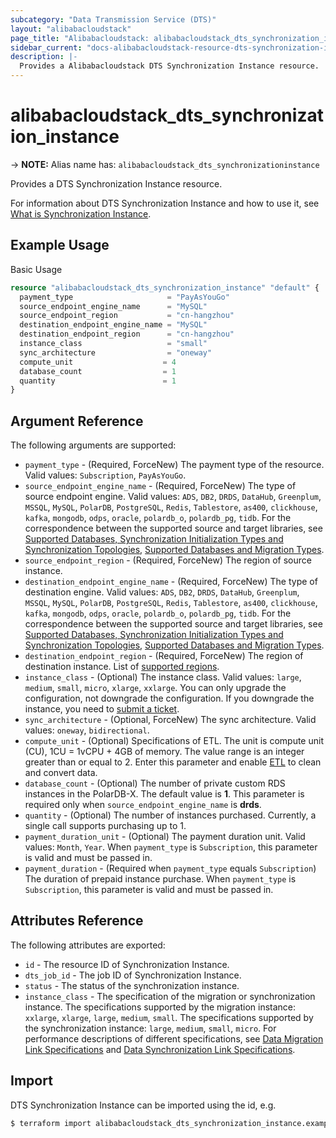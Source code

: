 ```yaml
---
subcategory: "Data Transmission Service (DTS)"
layout: "alibabacloudstack"
page_title: "Alibabacloudstack: alibabacloudstack_dts_synchronization_instance"
sidebar_current: "docs-alibabacloudstack-resource-dts-synchronization-instance"
description: |- 
  Provides a Alibabacloudstack DTS Synchronization Instance resource.
---
```


# alibabacloudstack_dts_synchronization_instance
-> **NOTE:** Alias name has: `alibabacloudstack_dts_synchronizationinstance`

Provides a DTS Synchronization Instance resource.

For information about DTS Synchronization Instance and how to use it, see [What is Synchronization Instance](https://help.aliyun.com/document_detail/211599.html).



## Example Usage

Basic Usage

```terraform
resource "alibabacloudstack_dts_synchronization_instance" "default" {
  payment_type                     = "PayAsYouGo"
  source_endpoint_engine_name      = "MySQL"
  source_endpoint_region           = "cn-hangzhou"
  destination_endpoint_engine_name = "MySQL"
  destination_endpoint_region      = "cn-hangzhou"
  instance_class                   = "small"
  sync_architecture                = "oneway"
  compute_unit                    = 4
  database_count                  = 1
  quantity                        = 1
}
```

## Argument Reference

The following arguments are supported:

* `payment_type` - (Required, ForceNew) The payment type of the resource. Valid values: `Subscription`, `PayAsYouGo`.
* `source_endpoint_engine_name` - (Required, ForceNew) The type of source endpoint engine. Valid values: `ADS`, `DB2`, `DRDS`, `DataHub`, `Greenplum`, `MSSQL`, `MySQL`, `PolarDB`, `PostgreSQL`, `Redis`, `Tablestore`, `as400`, `clickhouse`, `kafka`, `mongodb`, `odps`, `oracle`, `polardb_o`, `polardb_pg`, `tidb`. For the correspondence between the supported source and target libraries, see [Supported Databases, Synchronization Initialization Types and Synchronization Topologies](https://help.aliyun.com/document_detail/130744.html), [Supported Databases and Migration Types](https://help.aliyun.com/document_detail/26618.html).
* `source_endpoint_region` - (Required, ForceNew) The region of source instance.
* `destination_endpoint_engine_name` - (Required, ForceNew) The type of destination engine. Valid values: `ADS`, `DB2`, `DRDS`, `DataHub`, `Greenplum`, `MSSQL`, `MySQL`, `PolarDB`, `PostgreSQL`, `Redis`, `Tablestore`, `as400`, `clickhouse`, `kafka`, `mongodb`, `odps`, `oracle`, `polardb_o`, `polardb_pg`, `tidb`. For the correspondence between the supported source and target libraries, see [Supported Databases, Synchronization Initialization Types and Synchronization Topologies](https://help.aliyun.com/document_detail/130744.html), [Supported Databases and Migration Types](https://help.aliyun.com/document_detail/26618.html).
* `destination_endpoint_region` - (Required, ForceNew) The region of destination instance. List of [supported regions](https://help.aliyun.com/document_detail/141033.html).
* `instance_class` - (Optional) The instance class. Valid values: `large`, `medium`, `small`, `micro`, `xlarge`, `xxlarge`. You can only upgrade the configuration, not downgrade the configuration. If you downgrade the instance, you need to [submit a ticket](https://selfservice.console.aliyun.com/ticket/category/dts/today).
* `sync_architecture` - (Optional, ForceNew) The sync architecture. Valid values: `oneway`, `bidirectional`.
* `compute_unit` - (Optional) Specifications of ETL. The unit is compute unit (CU), 1CU = 1vCPU + 4GB of memory. The value range is an integer greater than or equal to 2. Enter this parameter and enable [ETL](https://help.aliyun.com/document_detail/212324.html) to clean and convert data.
* `database_count` - (Optional) The number of private custom RDS instances in the PolarDB-X. The default value is **1**. This parameter is required only when `source_endpoint_engine_name` is **drds**.
* `quantity` - (Optional) The number of instances purchased. Currently, a single call supports purchasing up to 1.
* `payment_duration_unit` - (Optional) The payment duration unit. Valid values: `Month`, `Year`. When `payment_type` is `Subscription`, this parameter is valid and must be passed in.
* `payment_duration` - (Required when `payment_type` equals `Subscription`) The duration of prepaid instance purchase. When `payment_type` is `Subscription`, this parameter is valid and must be passed in.

## Attributes Reference

The following attributes are exported:

* `id` - The resource ID of Synchronization Instance.
* `dts_job_id` - The job ID of Synchronization Instance.
* `status` - The status of the synchronization instance.
* `instance_class` - The specification of the migration or synchronization instance. The specifications supported by the migration instance: `xxlarge`, `xlarge`, `large`, `medium`, `small`. The specifications supported by the synchronization instance: `large`, `medium`, `small`, `micro`. For performance descriptions of different specifications, see [Data Migration Link Specifications](https://help.aliyun.com/document_detail/26606.html) and [Data Synchronization Link Specifications](https://help.aliyun.com/document_detail/26605.html).

## Import

DTS Synchronization Instance can be imported using the id, e.g.

```bash
$ terraform import alibabacloudstack_dts_synchronization_instance.example <id>
```